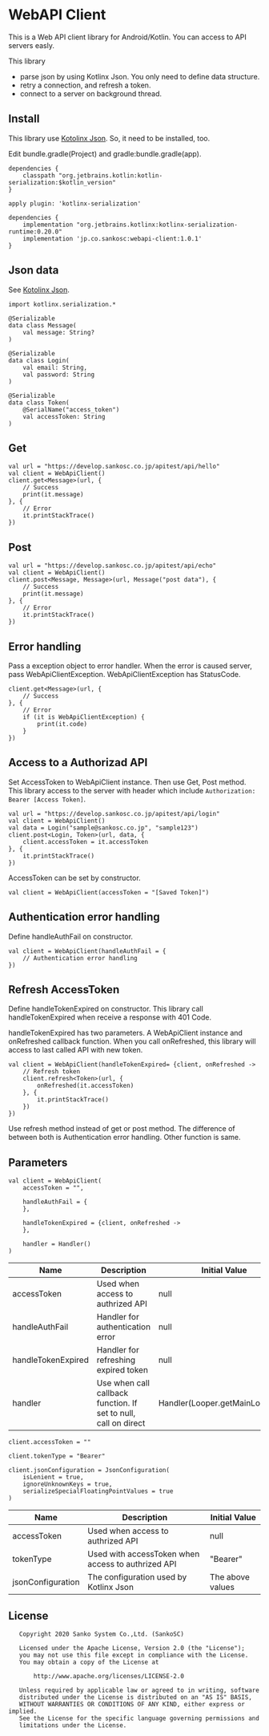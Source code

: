 # WebAPI Client
This is a Web API client library for Android/Kotlin.
You can access to API servers easly.

This library
- parse json by using Kotlinx Json. You only need to define data structure.
- retry a connection, and refresh a token.
- connect to a server on background thread.

## Install
This library use [Kotolinx Json](https://github.com/Kotlin/kotlinx.serialization). So, it need to be installed, too.

Edit bundle.gradle(Project) and gradle:bundle.gradle(app).

```gradle:bundle.gradle(Project)
dependencies {
    classpath "org.jetbrains.kotlin:kotlin-serialization:$kotlin_version"
}
```

```gradle:bundle.gradle(app)
apply plugin: 'kotlinx-serialization'

dependencies {
    implementation "org.jetbrains.kotlinx:kotlinx-serialization-runtime:0.20.0"
    implementation 'jp.co.sankosc:webapi-client:1.0.1'
}
```

## Json data
See [Kotolinx Json](https://github.com/Kotlin/kotlinx.serialization).

```kotlin:Example
import kotlinx.serialization.*

@Serializable
data class Message(
	val message: String?
)

@Serializable
data class Login(
    val email: String,
    val password: String
)

@Serializable
data class Token(
    @SerialName("access_token")
    val accessToken: String
)
```

## Get

```kotlin:Example
val url = "https://develop.sankosc.co.jp/apitest/api/hello"
val client = WebApiClient()
client.get<Message>(url, {
    // Success
    print(it.message)
}, {
    // Error
    it.printStackTrace()
})
```

## Post

```kotlin:Example
val url = "https://develop.sankosc.co.jp/apitest/api/echo"
val client = WebApiClient()
client.post<Message, Message>(url, Message("post data"), {
    // Success
    print(it.message)
}, {
    // Error
    it.printStackTrace()
})
```

## Error handling
Pass a exception object to error handler.
When the error is caused server, pass WebApiClientException.
WebApiClientException has StatusCode.

```kotlin:Example
client.get<Message>(url, {
    // Success
}, {
    // Error
    if (it is WebApiClientException) {
        print(it.code)
    }
})
```

## Access to a Authorizad API
Set AccessToken to WebApiClient instance. Then use Get, Post method.
This library access to the server with header which include `Authorization: Bearer [Access Token]`.

```kotlin:Example
val url = "https://develop.sankosc.co.jp/apitest/api/login"
val client = WebApiClient()
val data = Login("sample@sankosc.co.jp", "sample123")
client.post<Login, Token>(url, data, {
    client.accessToken = it.accessToken
}, {
    it.printStackTrace()
})
```

AccessToken can be set by constructor.

```kotlin:Example
val client = WebApiClient(accessToken = "[Saved Token]")
```

## Authentication error handling
Define handleAuthFail on constructor.

```kotlin:Example
val client = WebApiClient(handleAuthFail = {
    // Authentication error handling
})
```

## Refresh AccessToken
Define handleTokenExpired on constructor.
This library call handleTokenExpired when receive a response with 401 Code.

handleTokenExpired has two parameters. A WebApiClient instance and onRefreshed callback function.
When you call onRefreshed, this library will access to last called API with new token.

```kotlin:Example
val client = WebApiClient(handleTokenExpired= {client, onRefreshed ->
    // Refresh token
    client.refresh<Token>(url, {
        onRefreshed(it.accessToken)
    }, {
        it.printStackTrace()
    })
})
```

Use refresh method instead of get or post method.
The difference of between both is Authentication error handling.
Other function is same.

## Parameters


```kotlin:Constructor
val client = WebApiClient(
	accessToken = "",

	handleAuthFail = {
	},

	handleTokenExpired = {client, onRefreshed ->
	},

	handler = Handler()
)
```

|Name|Description|Initial Value|
|---|---|---|
|accessToken|Used when access to authrized API|null|
|handleAuthFail|Handler for authentication error|null|
|handleTokenExpired|Handler for refreshing expired token|null|
|handler|Use when call callback function. If set to null, call on direct|Handler(Looper.getMainLooper()))|

```kotlin:Properties
client.accessToken = ""

client.tokenType = "Bearer"

client.jsonConfiguration = JsonConfiguration(
	isLenient = true,
	ignoreUnknownKeys = true,
	serializeSpecialFloatingPointValues = true
)
```

|Name|Description|Initial Value|
|---|---|---|
|accessToken|Used when access to authrized API|null|
|tokenType|Used with accessToken when access to authrized API|"Bearer"|
|jsonConfiguration|The configuration used by Kotlinx Json|The above values|

## License
```
   Copyright 2020 Sanko System Co.,Ltd. (SankoSC)

   Licensed under the Apache License, Version 2.0 (the "License");
   you may not use this file except in compliance with the License.
   You may obtain a copy of the License at

       http://www.apache.org/licenses/LICENSE-2.0

   Unless required by applicable law or agreed to in writing, software
   distributed under the License is distributed on an "AS IS" BASIS,
   WITHOUT WARRANTIES OR CONDITIONS OF ANY KIND, either express or implied.
   See the License for the specific language governing permissions and
   limitations under the License.
```